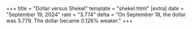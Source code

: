 +++
title = "Dollar versus Shekel"
template = "shekel.html"
[extra]
date = "September 19, 2024"
rate = "3.774"
delta = "On September 18, the dollar was 3.779. The dollar became 0.126% weaker."
+++
